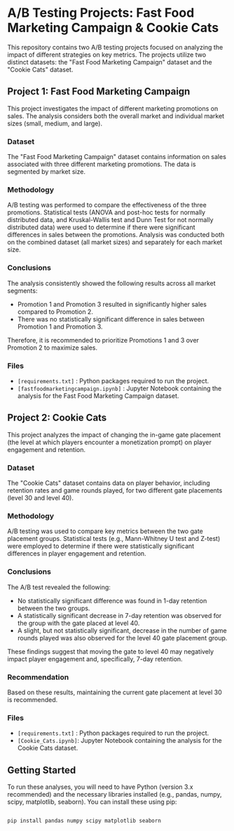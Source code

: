 # A/B Testing Projects: Fast Food Marketing Campaign & Cookie Cats

This repository contains two A/B testing projects focused on analyzing the impact of different strategies on key metrics.  The projects utilize two distinct datasets: the "Fast Food Marketing Campaign" dataset and the "Cookie Cats" dataset.

## Project 1: Fast Food Marketing Campaign

This project investigates the impact of different marketing promotions on sales.  The analysis considers both the overall market and individual market sizes (small, medium, and large).

### Dataset

The "Fast Food Marketing Campaign" dataset contains information on sales associated with three different marketing promotions.  The data is segmented by market size.

### Methodology

A/B testing was performed to compare the effectiveness of the three promotions. Statistical tests (ANOVA and post-hoc tests for normally distributed data, and Kruskal-Wallis test and Dunn Test for not normally distributed data) were used to determine if there were significant differences in sales between the promotions.  Analysis was conducted both on the combined dataset (all market sizes) and separately for each market size.

### Conclusions

The analysis consistently showed the following results across all market segments:

* Promotion 1 and Promotion 3 resulted in significantly higher sales compared to Promotion 2.
* There was no statistically significant difference in sales between Promotion 1 and Promotion 3.

Therefore, it is recommended to prioritize Promotions 1 and 3 over Promotion 2 to maximize sales.

### Files

* `[requirements.txt]` : Python packages required to run the project.
* `[fastfoodmarketingcampaign.ipynb]` : Jupyter Notebook containing the analysis for the Fast Food Marketing Campaign dataset.

## Project 2: Cookie Cats

This project analyzes the impact of changing the in-game gate placement (the level at which players encounter a monetization prompt) on player engagement and retention.

### Dataset

The "Cookie Cats" dataset contains data on player behavior, including retention rates and game rounds played, for two different gate placements (level 30 and level 40).

### Methodology

A/B testing was used to compare key metrics between the two gate placement groups. Statistical tests (e.g., Mann-Whitney U test and Z-test) were employed to determine if there were statistically significant differences in player engagement and retention.

### Conclusions

The A/B test revealed the following:

* No statistically significant difference was found in 1-day retention between the two groups.
* A statistically significant decrease in 7-day retention was observed for the group with the gate placed at level 40.
* A slight, but not statistically significant, decrease in the number of game rounds played was also observed for the level 40 gate placement group.

These findings suggest that moving the gate to level 40 may negatively impact player engagement and, specifically, 7-day retention.

### Recommendation

Based on these results, maintaining the current gate placement at level 30 is recommended.

### Files

* `[requirements.txt]` : Python packages required to run the project.
* `[Cookie_Cats.ipynb]`: Jupyter Notebook containing the analysis for the Cookie Cats dataset. 


## Getting Started

To run these analyses, you will need to have Python (version 3.x recommended) and the necessary libraries installed (e.g., pandas, numpy, scipy, matplotlib, seaborn).  You can install these using pip:

```bash

pip install pandas numpy scipy matplotlib seaborn


